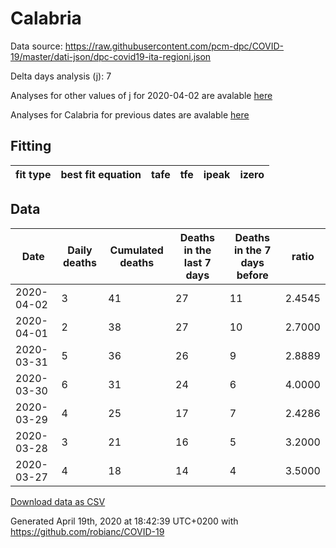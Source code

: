 # Calabria

Data source: https://raw.githubusercontent.com/pcm-dpc/COVID-19/master/dati-json/dpc-covid19-ita-regioni.json

Delta days analysis (j): 7

Analyses for other values of j for 2020-04-02 are avalable [here](../2020-04-02/README.md)

Analyses for Calabria for previous dates are avalable [here](../README.md)

## Fitting 
|fit type|best fit equation|tafe|tfe|ipeak|izero|
|-------|-----|--------|------|---|---|

## Data
|Date|Daily deaths|Cumulated deaths|Deaths in the last 7 days|Deaths in the 7 days before|ratio|
|----|----------|-----------|-------|--------------------|-----|
|2020-04-02|3|41|27|11|2.4545|
|2020-04-01|2|38|27|10|2.7000|
|2020-03-31|5|36|26|9|2.8889|
|2020-03-30|6|31|24|6|4.0000|
|2020-03-29|4|25|17|7|2.4286|
|2020-03-28|3|21|16|5|3.2000|
|2020-03-27|4|18|14|4|3.5000|

[Download data as CSV](COVID-19_calabria_j7_2020-04-02.csv)

Generated April 19th, 2020 at 18:42:39 UTC+0200 with https://github.com/robianc/COVID-19
